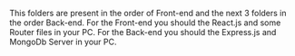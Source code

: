 This folders are present in the order of Front-end and the next 3 folders in the order Back-end.
For the Front-end you should the React.js and some Router files in your PC.
For the Back-end you should the Express.js and MongoDb Server in your PC.
